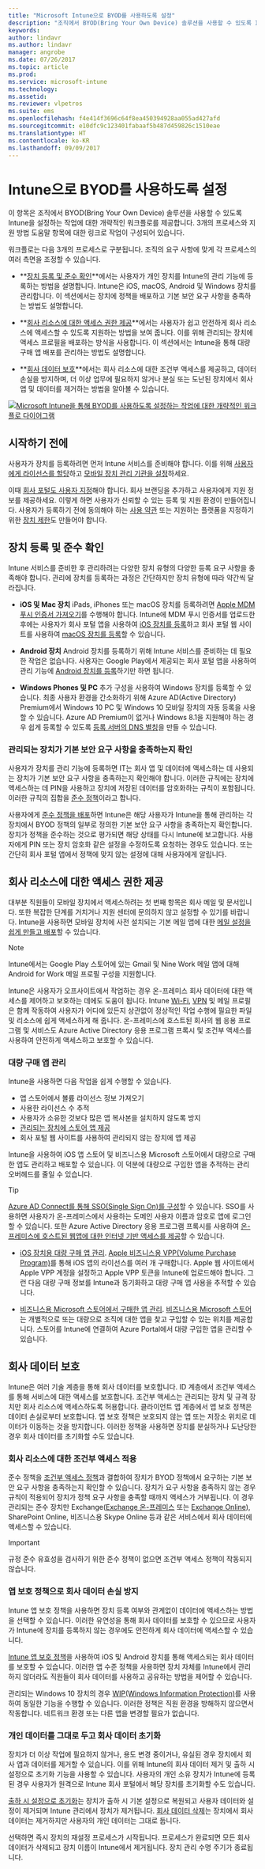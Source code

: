 ```yaml
---
title: "Microsoft Intune으로 BYOD를 사용하도록 설정"
description: "조직에서 BYOD(Bring Your Own Device) 솔루션을 사용할 수 있도록 Intune을 설정하는 작업에 대한 개략적인 워크플로."
keywords: 
author: lindavr
ms.author: lindavr
manager: angrobe
ms.date: 07/26/2017
ms.topic: article
ms.prod: 
ms.service: microsoft-intune
ms.technology: 
ms.assetid: 
ms.reviewer: vlpetros
ms.suite: ems
ms.openlocfilehash: f4e414f3696c64f8ea450394928aa055ad427afd
ms.sourcegitcommit: e10dfc9c123401fabaaf5b487d459826c1510eae
ms.translationtype: HT
ms.contentlocale: ko-KR
ms.lasthandoff: 09/09/2017
---
```

# <a name="enable-byod-with-intune"></a>Intune으로 BYOD를 사용하도록 설정

이 항목은 조직에서 BYOD(Bring Your Own Device) 솔루션을 사용할 수 있도록 Intune을 설정하는 작업에 대한 개략적인 워크플로를 제공합니다. 3개의 프로세스와 지원 방법 도움말 항목에 대한 링크로 작업이 구성되어 있습니다.

워크플로는 다음 3개의 프로세스로 구분됩니다. 조직의 요구 사항에 맞게 각 프로세스의 여러 측면을 조정할 수 있습니다.

-   **[장치 등록 및 준수 확인](#enroll-devices-and-check-for-compliance)**에서는 사용자가 개인 장치를 Intune의 관리 기능에 등록하는 방법을 설명합니다. Intune은 iOS, macOS, Android 및 Windows 장치를 관리합니다. 이 섹션에서는 장치에 정책을 배포하고 기본 보안 요구 사항을 충족하는 방법도 설명합니다.

- **[회사 리소스에 대한 액세스 권한 제공](#provide-access-to-company-resources)**에서는 사용자가 쉽고 안전하게 회사 리소스에 액세스할 수 있도록 지원하는 방법을 보여 줍니다. 이를 위해 관리되는 장치에 액세스 프로필을 배포하는 방식을 사용합니다. 이 섹션에서는 Intune을 통해 대량 구매 앱 배포를 관리하는 방법도 설명합니다.

-   **[회사 데이터 보호](#protect-company-data)**에서는 회사 리소스에 대한 조건부 액세스를 제공하고, 데이터 손실을 방지하며, 더 이상 업무에 필요하지 않거나 분실 또는 도난된 장치에서 회사 앱 및 데이터를 제거하는 방법을 알아볼 수 있습니다.

[![Microsoft Intune을 통해 BYOD를 사용하도록 설정하는 작업에 대한 개략적인 워크플로 다이어그램](./media/workflow-diagram-for-byod.png)](./media/workflow-diagram-for-byod.png)

<!--- > <sup>You can download this infographic at https://gallery.technet.microsoft.com/Infographic-Management-3644ae41.</sup> --->

## <a name="before-you-begin"></a>시작하기 전에
사용자가 장치를 등록하려면 먼저 Intune 서비스를 준비해야 합니다. 이를 위해 [사용자에게 라이선스를 할당](licenses-assign.md)하고 [모바일 장치 관리 기관을 설정](mdm-authority-set.md)하세요.

이때 [회사 포털도 사용자 지정](company-portal-customize.md)해야 합니다. 회사 브랜딩을 추가하고 사용자에게 지원 정보를 제공하세요. 이렇게 하면 사용자가 신뢰할 수 있는 등록 및 지원 환경이 만들어집니다. 사용자가 등록하기 전에 동의해야 하는 [사용 약관](terms-and-conditions-create.md) 또는 지원하는 플랫폼을 지정하기 위한 [장치 제한](enrollment-restrictions-set.md)도 만들어야 합니다.

## <a name="enroll-devices-and-check-for-compliance"></a>장치 등록 및 준수 확인

Intune 서비스를 준비한 후 관리하려는 다양한 장치 유형의 다양한 등록 요구 사항을 충족해야 합니다. 관리에 장치를 등록하는 과정은 간단하지만 장치 유형에 따라 약간씩 달라집니다.

-   **iOS 및 Mac 장치** iPads, iPhones 또는 macOS 장치를 등록하려면 [Apple MDM 푸시 인증서 가져오기](apple-mdm-push-certificate-get.md)를 수행해야 합니다. Intune에 MDM 푸시 인증서를 업로드한 후에는 사용자가 회사 포털 앱을 사용하여 [iOS 장치를 등록](/intune-user-help/enroll-your-device-in-intune-ios)하고 회사 포털 웹 사이트를 사용하여 [macOS 장치를 등록](/intune-user-help/enroll-your-device-in-intune-macos)할 수 있습니다.

-   **Android 장치** Android 장치를 등록하기 위해 Intune 서비스를 준비하는 데 필요한 작업은 없습니다. 사용자는 Google Play에서 제공되는 회사 포털 앱을 사용하여 관리 기능에 [Android 장치를 등록](/intune-user-help/enroll-your-device-in-intune-android)하기만 하면 됩니다.

-   **Windows Phones 및 PC** 추가 구성을 사용하여 Windows 장치를 등록할 수 있습니다. 최종 사용자 환경을 간소화하기 위해 Azure AD(Active Directory) Premium에서 Windows 10 PC 및 Windows 10 모바일 장치의 자동 등록을 사용할 수 있습니다. Azure AD Premium이 없거나 Windows 8.1을 지원해야 하는 경우 쉽게 등록할 수 있도록 [등록 서버의 DNS 별칭](windows-enroll.md#simplify-windows-enrollment-without-azure-ad-premium)을 만들 수 있습니다.


### <a name="make-sure-that-managed-devices-meet-basic-security-requirements"></a>관리되는 장치가 기본 보안 요구 사항을 충족하는지 확인

사용자가 장치를 관리 기능에 등록하면 IT는 회사 앱 및 데이터에 액세스하는 데 사용되는 장치가 기본 보안 요구 사항을 충족하는지 확인해야 합니다. 이러한 규칙에는 장치에 액세스하는 데 PIN을 사용하고 장치에 저장된 데이터를 암호화하는 규칙이 포함됩니다. 이러한 규칙의 집합을 [준수 정책](device-compliance.md)이라고 합니다.

사용자에게 [준수 정책을 배포](device-compliance-get-started.md)하면 Intune은 해당 사용자가 Intune을 통해 관리하는 각 장치에서 BYOD 정책의 일부로 정의한 기본 보안 요구 사항을 충족하는지 확인합니다. 장치가 정책을 준수하는 것으로 평가되면 해당 상태를 다시 Intune에 보고합니다. 사용자에게 PIN 또는 장치 암호화 같은 설정을 수정하도록 요청하는 경우도 있습니다. 또는 간단히 회사 포털 앱에서 정책에 맞지 않는 설정에 대해 사용자에게 알립니다.

## <a name="provide-access-to-company-resources"></a>회사 리소스에 대한 액세스 권한 제공

대부분 직원들이 모바일 장치에서 액세스하려는 첫 번째 항목은 회사 메일 및 문서입니다. 또한 복잡한 단계를 거치거나 지원 센터에 문의하지 않고 설정할 수 있기를 바랍니다. Intune을 사용하면 모바일 장치에 사전 설치되는 기본 메일 앱에 대한 [메일 설정을 쉽게 만들고 배포](email-settings-configure.md)할 수 있습니다.


> [!NOTE]
> Intune에서는 Google Play 스토어에 있는 Gmail 및 Nine Work 메일 앱에 대해 Android for Work 메일 프로필 구성을 지원합니다.

Intune은 사용자가 오프사이트에서 작업하는 경우 온-프레미스 회사 데이터에 대한 액세스를 제어하고 보호하는 데에도 도움이 됩니다. Intune [Wi-Fi](wi-fi-settings-configure.md), [VPN](vpn-settings-configure.md) 및 메일 프로필은 함께 작동하여 사용자가 어디에 있든지 상관없이 정상적인 작업 수행에 필요한 파일 및 리소스에 쉽게 액세스하게 해 줍니다. 온-프레미스에 호스트된 회사의 웹 응용 프로그램 및 서비스도 Azure Active Directory 응용 프로그램 프록시 및 조건부 액세스를 사용하여 안전하게 액세스하고 보호할 수 있습니다.

### <a name="manage-volume-purchased-apps"></a>대량 구매 앱 관리
Intune을 사용하면 다음 작업을 쉽게 수행할 수 있습니다.
* 앱 스토어에서 볼륨 라이선스 정보 가져오기
* 사용한 라이선스 수 추적
* 사용자가 소유한 것보다 많은 앱 복사본을 설치하지 않도록 방지
* [관리되는 장치에 스토어 앱 제공](apps-deploy.md)
* 회사 포털 웹 사이트를 사용하여 관리되지 않는 장치에 앱 제공

Intune을 사용하여 iOS 앱 스토어 및 비즈니스용 Microsoft 스토어에서 대량으로 구매한 앱도 관리하고 배포할 수 있습니다. 이 덕분에 대량으로 구입한 앱을 추적하는 관리 오버헤드를 줄일 수 있습니다.

> [!TIP]
> [Azure AD Connect를 통해 SSO(Single Sign On)를 구성](https://docs.microsoft.com/azure/active-directory/connect/active-directory-aadconnect)할 수 있습니다. SSO를 사용하면 사용자가 온-프레미스에서 사용하는 도메인 사용자 이름과 암호로 앱에 로그인할 수 있습니다. 또한 Azure Active Directory 응용 프로그램 프록시를 사용하여 [온-프레미스에 호스트된 웹앱에 대한 인터넷 기반 액세스를 제공](https://docs.microsoft.com/azure/active-directory/active-directory-application-proxy-get-started)할 수 있습니다.

-   [iOS 장치용 대량 구매 앱 관리](vpp-apps-ios.md). [Apple 비즈니스용 VPP(Volume Purchase Program)](http://www.apple.com/business/vpp/)를 통해 iOS 앱의 라이선스를 여러 개 구매합니다. Apple 웹 사이트에서 Apple VPP 계정을 설정하고 Apple VPP 토큰을 Intune에 업로드해야 합니다. 그런 다음 대량 구매 정보를 Intune과 동기화하고 대량 구매 앱 사용을 추적할 수 있습니다.

-   [비즈니스용 Microsoft 스토어에서 구매한 앱 관리](windows-store-for-business.md). [비즈니스용 Microsoft 스토어](https://www.microsoft.com/business-store)는 개별적으로 또는 대량으로 조직에 대한 앱을 찾고 구입할 수 있는 위치를 제공합니다. 스토어를 Intune에 연결하여 Azure Portal에서 대량 구입한 앱을 관리할 수 있습니다.

## <a name="protect-company-data"></a>회사 데이터 보호

Intune은 여러 기술 계층을 통해 회사 데이터를 보호합니다. ID 계층에서 조건부 액세스를 통해 서비스에 대한 액세스를 보호합니다. 조건부 액세스는 관리되는 장치 및 규격 장치만 회사 리소스에 액세스하도록 허용합니다. 클라이언트 앱 계층에서 앱 보호 정책은 데이터 손실로부터 보호합니다. 앱 보호 정책은 보호되지 않는 앱 또는 저장소 위치로 데이터가 이동하는 것을 방지합니다. 이러한 정책을 사용하면 장치를 분실하거나 도난당한 경우 회사 데이터를 초기화할 수도 있습니다.

### <a name="enforce-conditional-access-to-company-resources"></a>회사 리소스에 대한 조건부 액세스 적용

준수 정책을 [조건부 액세스 정책](device-compliance.md)과 결합하여 장치가 BYOD 정책에서 요구하는 기본 보안 요구 사항을 충족하는지 확인할 수 있습니다. 장치가 요구 사항을 충족하지 않는 경우 규칙이 적용되어 장치가 정책 요구 사항을 충족할 때까지 액세스가 거부됩니다. 이 경우 관리되는 준수 장치만 Exchange([Exchange 온-프레미스](exchange-connector-install.md) 또는 [Exchange Online](conditional-access-exchange-create.md)), SharePoint Online, 비즈니스용 Skype Online 등과 같은 서비스에서 회사 데이터에 액세스할 수 있습니다.
<!---first link was (https://docs.microsoft.com/intune/deploy-use/restrict-access-to-email-and-o365-services-with-microsoft-intune)
third link was (https://docs.microsoft.com/intune/deploy-use/restrict-access-to-exchange-online-with-microsoft-intune). check with Andre--->

> [!IMPORTANT]
> 규정 준수 유효성을 검사하기 위한 준수 정책이 없으면 조건부 액세스 정책이 작동되지 않습니다.

### <a name="prevent-data-loss-of-company-data-with-app-protection-policies"></a>앱 보호 정책으로 회사 데이터 손실 방지

Intune 앱 보호 정책을 사용하면 장치 등록 여부와 관계없이 데이터에 액세스하는 방법을 선택할 수 있습니다. 이러한 유연성을 통해 회사 데이터를 보호할 수 있으므로 사용자가 Intune에 장치를 등록하지 않는 경우에도 안전하게 회사 데이터에 액세스할 수 있습니다.

[Intune 앱 보호 정책](app-protection-policies.md)을 사용하여 iOS 및 Android 장치를 통해 액세스되는 회사 데이터를 보호할 수 있습니다. 이러한 앱 수준 정책을 사용하면 장치 자체를 Intune에서 관리하지 않더라도 직원들이 회사 데이터를 사용하고 공유하는 방법을 제어할 수 있습니다.

관리되는 Windows 10 장치의 경우 [WIP(Windows Information Protection)](app-protection-policies-configure-windows-10.md)를 사용하여 동일한 기능을 수행할 수 있습니다. 이러한 정책은 직원 환경을 방해하지 않으면서 작동합니다. 네트워크 환경 또는 다른 앱을 변경할 필요가 없습니다.

### <a name="remove-company-data-while-leaving-personal-data-intact"></a>개인 데이터를 그대로 두고 회사 데이터 초기화

장치가 더 이상 작업에 필요하지 않거나, 용도 변경 중이거나, 유실된 경우 장치에서 회사 앱과 데이터를 제거할 수 있습니다. 이를 위해 Intune의 회사 데이터 제거 및 출하 시 설정으로 초기화 기능을 사용할 수 있습니다. 사용자의 개인 소유 장치가 Intune에 등록된 경우 사용자가 원격으로 Intune 회사 포털에서 해당 장치를 초기화할 수도 있습니다.

[출하 시 설정으로 초기화](devices-wipe.md)는 장치가 출하 시 기본 설정으로 복원되고 사용자 데이터와 설정이 제거되며 Intune 관리에서 장치가 제거됩니다. [회사 데이터 삭제](devices-wipe.md#remove-company-data)는 장치에서 회사 데이터는 제거하지만 사용자의 개인 데이터는 그대로 둡니다.

선택하면 즉시 장치의 재설정 프로세스가 시작됩니다. 프로세스가 완료되면 모든 회사 데이터가 삭제되고 장치 이름이 Intune에서 제거됩니다. 장치 관리 수명 주기가 종료됩니다.
